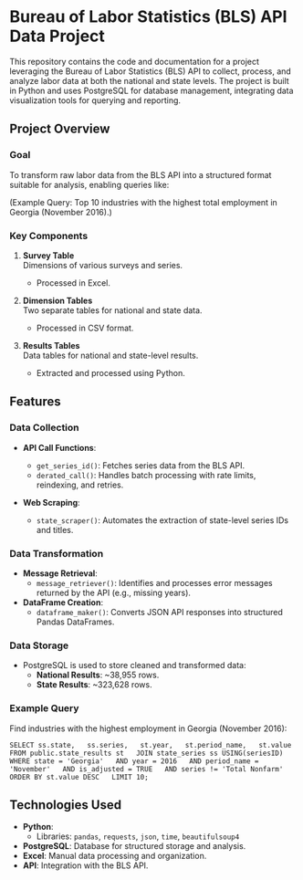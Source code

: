 # Bureau of Labor Statistics (BLS) API Data Project

This repository contains the code and documentation for a project leveraging the Bureau of Labor Statistics (BLS) API to collect, process, and analyze labor data at both the national and state levels. The project is built in Python and uses PostgreSQL for database management, integrating data visualization tools for querying and reporting.

## Project Overview
### Goal
To transform raw labor data from the BLS API into a structured format suitable for analysis, enabling queries like:

(Example Query: Top 10 industries with the highest total employment in Georgia (November 2016).)

### Key Components

1. **Survey Table**  
Dimensions of various surveys and series.
    * Processed in Excel.
  
2. **Dimension Tables**  
Two separate tables for national and state data.
    * Processed in CSV format.
  
3. **Results Tables**  
Data tables for national and state-level results.
    * Extracted and processed using Python.
  
## Features

### Data Collection
* **API Call Functions**:
    * `get_series_id()`: Fetches series data from the BLS API.
    * `derated_call()`: Handles batch processing with rate limits, reindexing, and retries.
    
* **Web Scraping**:
    * `state_scraper()`: Automates the extraction of state-level series IDs and titles.
    
### Data Transformation
* **Message Retrieval**:
    * `message_retriever()`: Identifies and processes error messages returned by the API (e.g., missing years).
* **DataFrame Creation**:
    * `dataframe_maker()`: Converts JSON API responses into structured Pandas DataFrames.
      
### Data Storage
* PostgreSQL is used to store cleaned and transformed data:
    * **National Results**: ~38,955 rows.
    * **State Results**: ~323,628 rows.
    
### Example Query
Find industries with the highest employment in Georgia (November 2016):

`SELECT ss.state,  
       ss.series,  
       st.year,  
       st.period_name,  
       st.value  
FROM public.state_results st  
JOIN state_series ss USING(seriesID)  
WHERE state = 'Georgia'  
  AND year = 2016  
  AND period_name = 'November'  
  AND is_adjusted = TRUE  
  AND series != 'Total Nonfarm'  
ORDER BY st.value DESC  
LIMIT 10;`  


## Technologies Used
* **Python**:
    * Libraries: `pandas`, `requests`, `json`, `time`, `beautifulsoup4`
* **PostgreSQL**: Database for structured storage and analysis.
* **Excel**: Manual data processing and organization.
* **API**: Integration with the BLS API.
